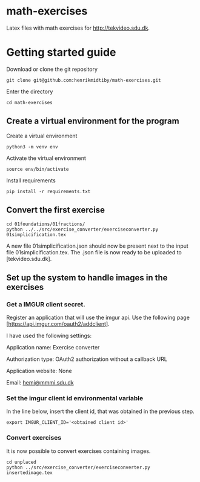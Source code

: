 # math-exercises

Latex files with math exercises for http://tekvideo.sdu.dk.

# Getting started guide

Download or clone the git repository
```
git clone git@github.com:henrikmidtiby/math-exercises.git
```

Enter the directory
```
cd math-exercises
```

## Create a virtual environment for the program

Create a virtual environment
```
python3 -m venv env
```

Activate the virtual environment
```
source env/bin/activate
```

Install requirements
```
pip install -r requirements.txt
```


## Convert the first exercise


```
cd 01foundations/01fractions/
python ../../src/exercise_converter/exerciseconverter.py 01simplicification.tex
```

A new file 01simplicification.json should now be present next to the input file 01simplicification.tex.
The .json file is now ready to be uploaded to [tekvideo.sdu.dk].


## Set up the system to handle images in the exercises

### Get a IMGUR client secret.

Register an application that will use the imgur api.
Use the following page [https://api.imgur.com/oauth2/addclient].

I have used the following settings: 

Application name: Exercise converter

Authorization type: OAuth2 authorization without a callback URL

Application website: None

Email: hemi@mmmi.sdu.dk


### Set the imgur client id environmental variable

In the line below, insert the client id, that was obtained in the previous step.
```
export IMGUR_CLIENT_ID='<obtained client id>'
```

### Convert exercises

It is now possible to convert exercises containing images.

```
cd unplaced
python ../src/exercise_converter/exerciseconverter.py insertedimage.tex
```



